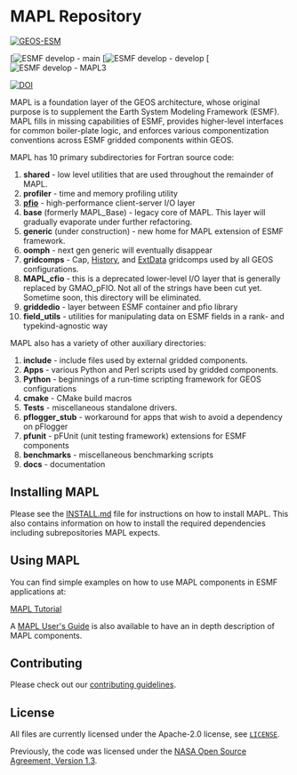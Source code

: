 # MAPL Repository

[![GEOS-ESM](https://circleci.com/gh/GEOS-ESM/MAPL.svg?style=svg)](https://app.circleci.com/pipelines/github/GEOS-ESM/MAPL)

[![ESMF develop - main](https://github.com/GEOS-ESM/MAPL/blob/main/.github/workflows/spack-ci-esmf-develop.yml/badge.svg)
[![ESMF develop - develop](https://github.com/GEOS-ESM/MAPL/blob/main/.github/workflows/spack-ci-esmf-develop.yml/badge.svg?branch=develop)
[![ESMF develop - MAPL3](https://github.com/GEOS-ESM/MAPL/blob/main/.github/workflows/spack-ci-esmf-develop.yml/badge.svg?branch=release/MAPL-v3)

[![DOI](https://zenodo.org/badge/195083467.svg)](https://zenodo.org/badge/latestdoi/195083467)

MAPL is a foundation layer of the GEOS architecture, whose original purpose is to supplement the Earth System Modeling Framework (ESMF).   MAPL fills in missing capabilities of ESMF, provides higher-level interfaces for common boiler-plate logic, and enforces various componentization conventions across ESMF gridded components within GEOS.

MAPL has 10 primary subdirectories for Fortran source code:

1. **shared** - low level utilities that are used throughout the remainder of MAPL.
2. **profiler** - time and memory profiling utility
3. [**pfio**](https://github.com/GEOS-ESM/MAPL/tree/main/pfio) - high-performance client-server I/O layer
4. **base** (formerly MAPL_Base) - legacy core of MAPL.   This layer will gradually evaporate under further refactoring.
5. **generic** (under construction) - new home for MAPL extension of ESMF framework.
6. **oomph** - next gen generic will eventually disappear
7. **gridcomps** - Cap, [History](https://github.com/GEOS-ESM/MAPL/tree/main/gridcomps/History), and [ExtData](https://github.com/GEOS-ESM/MAPL/tree/main/gridcomps/ExtData2G) gridcomps used by all GEOS configurations.
8. **MAPL_cfio** - this is a deprecated lower-level I/O layer that is generally replaced by GMAO_pFIO.    Not all of the strings have been cut yet.  Sometime soon, this directory will be eliminated.
9. **griddedio** - layer between ESMF container and pfio library
10. **field_utils** - utilities for manipulating data on ESMF fields in a rank- and typekind-agnostic way


MAPL also has a variety of other auxiliary directories:

1. **include** - include files used by external gridded components.
2. **Apps** - various Python and Perl scripts used by gridded components.
3. **Python** - beginnings of a run-time scripting framework for GEOS configurations
4. **cmake** - CMake build macros
5. **Tests** - miscellaneous standalone drivers.
6. **pflogger_stub** - workaround for apps that wish to avoid a dependency on pFlogger
7. **pfunit** - pFUnit (unit testing framework) extensions for ESMF components
8. **benchmarks** - miscellaneous benchmarking scripts
9. **docs** - documentation

## Installing MAPL

Please see the [INSTALL.md](INSTALL.md) file for instructions on how to install
MAPL. This also contains information on how to install the required dependencies
including subrepositories MAPL expects.

## Using MAPL

You can find simple examples on how to use MAPL components in ESMF applications at:

[MAPL Tutorial](https://github.com/GEOS-ESM/MAPL/blob/main/docs/tutorial/README.md)

A [MAPL User's Guide](https://github.com/GEOS-ESM/MAPL/blob/main/docs/user_guide/README.md) is also available to have an in depth description of MAPL components.

## Contributing

Please check out our [contributing guidelines](CONTRIBUTING.md).

## License

All files are currently licensed under the Apache-2.0 license, see [`LICENSE`](LICENSE).

Previously, the code was licensed under the [NASA Open Source Agreement, Version 1.3](LICENSE-NOSA).
